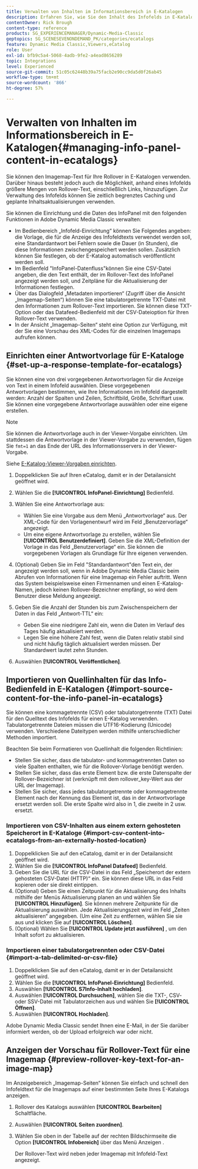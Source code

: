 ```yaml
---
title: Verwalten von Inhalten im Informationsbereich in E-Katalogen
description: Erfahren Sie, wie Sie den Inhalt des Infofelds in E-Katalogen in Adobe Dynamic Media Classic verwalten.
contentOwner: Rick Brough
content-type: reference
products: SG_EXPERIENCEMANAGER/Dynamic-Media-Classic
geptopics: SG_SCENESEVENONDEMAND_PK/categories/ecatalogs
feature: Dynamic Media Classic,Viewers,eCatalog
role: User
exl-id: bfb9c5a4-5068-4adb-9fe2-a4ead8656289
topic: Integrations
level: Experienced
source-git-commit: 51c05c62448b39a75facb2e90cc9da5d0f26ab45
workflow-type: tm+mt
source-wordcount: '866'
ht-degree: 57%

---
```


# Verwalten von Inhalten im Informationsbereich in E-Katalogen{#managing-info-panel-content-in-ecatalogs}

Sie können den Imagemap-Text für Ihre Rollover in E-Katalogen verwenden. Darüber hinaus besteht jedoch auch die Möglichkeit, anhand eines Infofelds größere Mengen von Rollover-Text, einschließlich Links, hinzuzufügen. Zur Verwaltung des Infofelds können Sie zeitlich begrenztes Caching und geplante Inhaltsaktualisierungen verwenden.

Sie können die Einrichtung und die Daten des InfoPanel mit den folgenden Funktionen in Adobe Dynamic Media Classic verwalten:

* Im Bedienbereich „Infofeld-Einrichtung“ können Sie Folgendes angeben: die Vorlage, die für die Anzeige des Infofeldtexts verwendet werden soll, eine Standardantwort bei Fehlern sowie die Dauer (in Stunden), die diese Informationen zwischengespeichert werden sollen. Zusätzlich können Sie festlegen, ob der E-Katalog automatisch veröffentlicht werden soll.
* Im Bedienfeld &quot;InfoPanel-Datenfluss&quot;können Sie eine CSV-Datei angeben, die den Text enthält, der im Rollover-Text des InfoPanel angezeigt werden soll, und Zeitpläne für die Aktualisierung der Informationen festlegen.
* Über das Dialogfeld „Metadaten importieren“ (Zugriff über die Ansicht „Imagemap-Seiten“) können Sie eine tabulatorgetrennte TXT-Datei mit den Informationen zum Rollover-Text importieren. Sie können diese TXT-Option oder das Datafeed-Bedienfeld mit der CSV-Dateioption für Ihren Rollover-Text verwenden.
* In der Ansicht „Imagemap-Seiten“ steht eine Option zur Verfügung, mit der Sie eine Vorschau des XML-Codes für die einzelnen Imagemaps aufrufen können.

## Einrichten einer Antwortvorlage für E-Kataloge {#set-up-a-response-template-for-ecatalogs}

Sie können eine von drei vorgegebenen Antwortvorlagen für die Anzeige von Text in einem Infofeld auswählen. Diese vorgegebenen Antwortvorlagen bestimmen, wie Ihre Informationen im Infofeld dargestellt werden: Anzahl der Spalten und Zeilen, Schriftbild, Größe, Schriftart usw. Sie können eine vorgegebene Antwortvorlage auswählen oder eine eigene erstellen.

>[!NOTE]
>
>Sie können die Antwortvorlage auch in der Viewer-Vorgabe einrichten. Um stattdessen die Antwortvorlage in der Viewer-Vorgabe zu verwenden, fügen Sie `fmt=1` an das Ende der URL des Informationsservers in der Viewer-Vorgabe.
>
>Siehe [E-Katalog-Viewer-Vorgaben einrichten](setting-ecatalog-viewer-presets.md#setting_up_ecatalog_viewer_presets).

1. Doppelklicken Sie auf Ihren eCatalog, damit er in der Detailansicht geöffnet wird.
1. Wählen Sie die **[!UICONTROL InfoPanel-Einrichtung]** Bedienfeld.
1. Wählen Sie eine Antwortvorlage aus:

   * Wählen Sie eine Vorgabe aus dem Menü „Antwortvorlage“ aus. Der XML-Code für den Vorlagenentwurf wird im Feld „Benutzervorlage“ angezeigt.
   * Um eine eigene Antwortvorlage zu erstellen, wählen Sie **[!UICONTROL Benutzerdefiniert]**. Geben Sie die XML-Definition der Vorlage in das Feld „Benutzervorlage“ ein. Sie können die vorgegebenen Vorlagen als Grundlage für Ihre eigenen verwenden. 

1. (Optional) Geben Sie im Feld &quot;Standardantwort&quot;den Text ein, der angezeigt werden soll, wenn in Adobe Dynamic Media Classic beim Abrufen von Informationen für eine Imagemap ein Fehler auftritt. Wenn das System beispielsweise einen Firmennamen und einen E-Katalog-Namen, jedoch keinen Rollover-Bezeichner empfängt, so wird dem Benutzer diese Meldung angezeigt.
1. Geben Sie die Anzahl der Stunden bis zum Zwischenspeichern der Daten in das Feld „Antwort-TTL“ ein:

   * Geben Sie eine niedrigere Zahl ein, wenn die Daten im Verlauf des Tages häufig aktualisiert werden.
   * Legen Sie eine höhere Zahl fest, wenn die Daten relativ stabil sind und nicht häufig täglich aktualisiert werden müssen. Der Standardwert lautet zehn Stunden.

1. Auswählen **[!UICONTROL Veröffentlichen]**.

## Importieren von Quellinhalten für das Info-Bedienfeld in E-Katalogen {#import-source-content-for-the-info-panel-in-ecatalogs}

Sie können eine kommagetrennte (CSV) oder tabulatorgetrennte (TXT) Datei für den Quelltext des Infofelds für einen E-Katalog verwenden. Tabulatorgetrennte Dateien müssen die UTF16-Kodierung (Unicode) verwenden. Verschiedene Dateitypen werden mithilfe unterschiedlicher Methoden importiert.

Beachten Sie beim Formatieren von Quellinhalt die folgenden Richtlinien:

* Stellen Sie sicher, dass die tabulator- und kommagetrennten Daten so viele Spalten enthalten, wie für die Rollover-Vorlage benötigt werden.
* Stellen Sie sicher, dass das erste Element bzw. die erste Datenspalte der Rollover-Bezeichner ist (verknüpft mit dem rollover_key-Wert aus der URL der Imagemap).
* Stellen Sie sicher, dass jedes tabulatorgetrennte oder kommagetrennte Element nach der Kennung das Element ist, das in der Antwortvorlage ersetzt werden soll. Die erste Spalte wird also in $1$, die zweite in $2$ usw. ersetzt.

### Importieren von CSV-Inhalten aus einem extern gehosteten Speicherort in E-Kataloge {#import-csv-content-into-ecatalogs-from-an-externally-hosted-location}

1. Doppelklicken Sie auf den eCatalog, damit er in der Detailansicht geöffnet wird.
1. Wählen Sie die **[!UICONTROL InfoPanel Datafeed]** Bedienfeld.
1. Geben Sie die URL für die CSV-Datei in das Feld „Speicherort der extern gehosteten CSV-Datei (HTTP)“ ein. Sie können diese URL in das Feld kopieren oder sie direkt eintippen.
1. (Optional) Geben Sie einen Zeitpunkt für die Aktualisierung des Inhalts mithilfe der Menüs Aktualisierung planen an und wählen Sie **[!UICONTROL Hinzufügen]**. Sie können mehrere Zeitpunkte für die Aktualisierung auswählen. Jede Aktualisierungszeit wird im Feld „Zeiten aktualisieren“ angegeben. (Um eine Zeit zu entfernen, wählen Sie sie aus und klicken Sie auf **[!UICONTROL Löschen]**.
1. (Optional) Wählen Sie **[!UICONTROL Update jetzt ausführen]** , um den Inhalt sofort zu aktualisieren.

### Importieren einer tabulatorgetrennten oder CSV-Datei {#import-a-tab-delimited-or-csv-file}

<!-- 

Comment Type: remark
Last Modified By: unknown unknown 
Last Modified Date: 

<p>SR changed this section 10/23/2012</p>

 -->

1. Doppelklicken Sie auf den eCatalog, damit er in der Detailansicht geöffnet wird.
1. Wählen Sie die **[!UICONTROL InfoPanel-Einrichtung]** Bedienfeld.
1. Auswählen **[!UICONTROL S7Info-Inhalt hochladen]**.
1. Auswählen **[!UICONTROL Durchsuchen]**, wählen Sie die TXT-, CSV- oder SSV-Datei mit Tabulatorzeichen aus und wählen Sie **[!UICONTROL Öffnen]**.
1. Auswählen **[!UICONTROL Hochladen]**.

Adobe Dynamic Media Classic sendet Ihnen eine E-Mail, in der Sie darüber informiert werden, ob der Upload erfolgreich war oder nicht.

## Anzeigen der Vorschau für Rollover-Text für eine Imagemap {#preview-rollover-key-text-for-an-image-map}

Im Anzeigebereich „Imagemap-Seiten“ können Sie einfach und schnell den Infofeldtext für die Imagemaps auf einer bestimmten Seite Ihres E-Katalogs anzeigen.

1. Rollover des Katalogs auswählen **[!UICONTROL Bearbeiten]** Schaltfläche.
1. Auswählen **[!UICONTROL Seiten zuordnen]**.
1. Wählen Sie oben in der Tabelle auf der rechten Bildschirmseite die Option **[!UICONTROL Infobereich]** über das Menü Anzeigen .

   Der Rollover-Text wird neben jeder Imagemap mit Infofeld-Text angezeigt.
